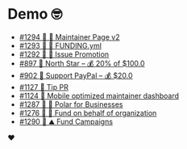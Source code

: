 # Demo 🤓

<!-- POLAR type=issues id=jlaerbca org=polarsource repo=polar limit=10 sort=recently_updated -->

* [#1294 🎯 💄 Maintainer Page v2](https://github.com/polarsource/polar/issues/1294)
* [#1293 🎯 🧲 FUNDING.yml](https://github.com/polarsource/polar/issues/1293)
* [#1292 🎯 🎉 Issue Promotion](https://github.com/polarsource/polar/issues/1292)
* [#897 🎯 North Star – 💰 20% of $100.0](https://github.com/polarsource/polar/issues/897)
* [#902 🎯 Support PayPal – 💰 $20.0](https://github.com/polarsource/polar/issues/902)
* [#1127 🎯 Tip PR](https://github.com/polarsource/polar/issues/1127)
* [#1124 🎯 Mobile optimized maintainer dashboard](https://github.com/polarsource/polar/issues/1124)
* [#1287 🎯 👔 Polar for Businesses](https://github.com/polarsource/polar/issues/1287)
* [#1276 🎯 💼 Fund on behalf of organization](https://github.com/polarsource/polar/issues/1276)
* [#1290 🎯 ⛰️ Fund Campaigns](https://github.com/polarsource/polar/issues/1290)

<!-- POLAR-END id=jlaerbca -->

❤️